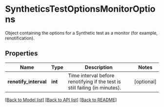 # SyntheticsTestOptionsMonitorOptions

Object containing the options for a Synthetic test as a monitor (for example, renotification).

## Properties
Name | Type | Description | Notes
------------ | ------------- | ------------- | -------------
**renotify_interval** | **int** | Time interval before renotifying if the test is still failing (in minutes). | [optional] 

[[Back to Model list]](README.md#documentation-for-models) [[Back to API list]](README.md#documentation-for-api-endpoints) [[Back to README]](README.md)


